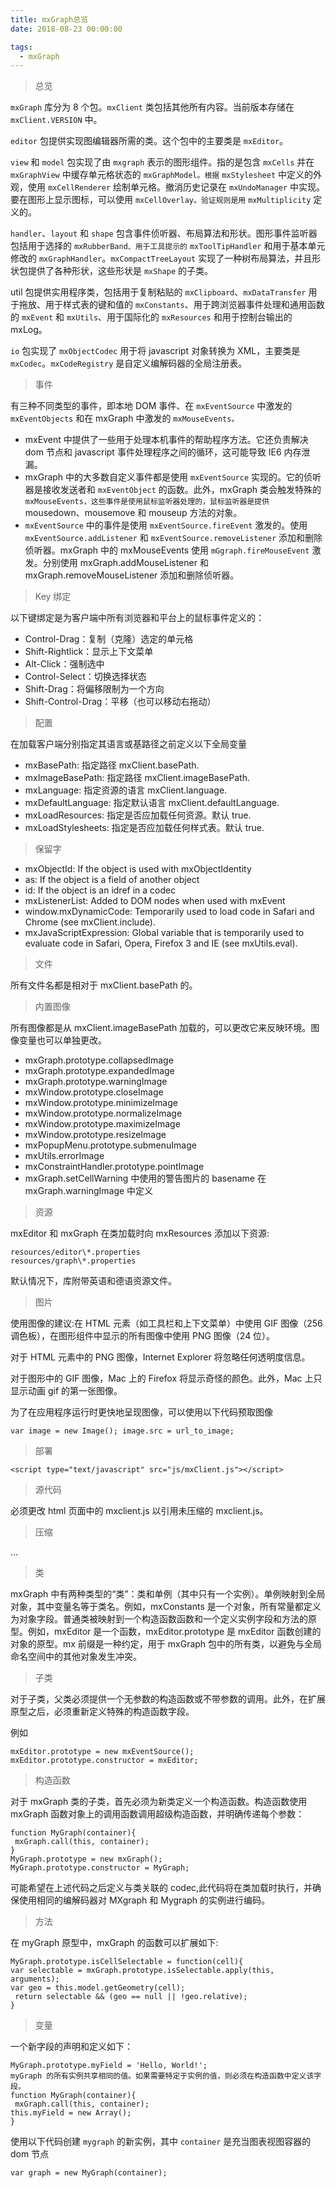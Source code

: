 ```yaml
---
title: mxGraph总览
date: 2018-08-23 00:00:00

tags:
  - mxGraph
---
```


> 总览

`mxGraph` 库分为 8 个包。`mxClient` 类包括其他所有内容。当前版本存储在 `mxClient.VERSION` 中。

`editor` 包提供实现图编辑器所需的类。这个包中的主要类是 `mxEditor`。

`view` 和 `model` 包实现了由 `mxgraph` 表示的图形组件。指的是包含 `mxCells` 并在 `mxGraphView` 中缓存单元格状态的 `mxGraphModel。根据` `mxStylesheet` 中定义的外观，使用 `mxCellRenderer` 绘制单元格。撤消历史记录在 `mxUndoManager` 中实现。要在图形上显示图标，可以使用 `mxCellOverlay。验证规则是用` `mxMultiplicity` 定义的。

`handler`、`layout` 和 `shape` 包含事件侦听器、布局算法和形状。图形事件监听器包括用于选择的 `mxRubberBand、用于工具提示的` `mxToolTipHandler` 和用于基本单元修改的 `mxGraphHandler`。`mxCompactTreeLayout` 实现了一种树布局算法，并且形状包提供了各种形状，这些形状是 `mxShape` 的子类。

util 包提供实用程序类，包括用于复制粘贴的 `mxClipboard`、`mxDataTransfer` 用于拖放、用于样式表的键和值的 `mxConstants`、用于跨浏览器事件处理和通用函数的 `mxEvent` 和 `mxUtils`、用于国际化的 `mxResources` 和用于控制台输出的 mxLog。

`io` 包实现了 `mxObjectCodec` 用于将 javascript 对象转换为 XML，主要类是 `mxCodec`。`mxCodeRegistry` 是自定义编解码器的全局注册表。

<!--more-->

> 事件

有三种不同类型的事件，即本地 DOM 事件、在 `mxEventSource` 中激发的 `mxEventObjects` 和在 mxGraph 中激发的 `mxMouseEvents。`

- mxEvent 中提供了一些用于处理本机事件的帮助程序方法。它还负责解决 dom 节点和 javascript 事件处理程序之间的循环，这可能导致 IE6 内存泄漏。
- mxGraph 中的大多数自定义事件都是使用 `mxEventSource` 实现的。它的侦听器是接收发送者和 `mxEventObject` 的函数。此外，mxGraph 类会触发特殊的 `mxMouseEvents，这些事件是使用鼠标监听器处理的，鼠标监听器是提供` mousedown、mousemove 和 mouseup 方法的对象。
- `mxEventSource` 中的事件是使用 `mxEventSource.fireEvent` 激发的。使用 `mxEventSource.addListener` 和 `mxEventSource.removeListener` 添加和删除侦听器。mxGraph 中的 mxMouseEvents 使用 `mGgraph.fireMouseEvent` 激发。分别使用 mxGraph.addMouseListener 和 mxGraph.removeMouseListener 添加和删除侦听器。

> Key 绑定

以下键绑定是为客户端中所有浏览器和平台上的鼠标事件定义的：

- Control-Drag：复制（克隆）选定的单元格
- Shift-Rightlick：显示上下文菜单
- Alt-Click：强制选中
- Control-Select：切换选择状态
- Shift-Drag：将偏移限制为一个方向
- Shift-Control-Drag：平移（也可以移动右拖动）

> 配置

在加载客户端分别指定其语言或基路径之前定义以下全局变量

- mxBasePath: 指定路径 mxClient.basePath.
- mxImageBasePath: 指定路径 mxClient.imageBasePath.
- mxLanguage: 指定资源的语言 mxClient.language.
- mxDefaultLanguage: 指定默认语言 mxClient.defaultLanguage.
- mxLoadResources: 指定是否应加载任何资源。默认 true.
- mxLoadStylesheets: 指定是否应加载任何样式表。默认 true.

> 保留字

- mxObjectId: If the object is used with mxObjectIdentity
- as: If the object is a field of another object
- id: If the object is an idref in a codec
- mxListenerList: Added to DOM nodes when used with mxEvent
- window.mxDynamicCode: Temporarily used to load code in Safari and Chrome (see mxClient.include).
- mxJavaScriptExpression: Global variable that is temporarily used to evaluate code in Safari, Opera, Firefox 3 and IE (see mxUtils.eval).

> 文件

所有文件名都是相对于 mxClient.basePath 的。

> 内置图像

所有图像都是从 mxClient.imageBasePath 加载的，可以更改它来反映环境。图像变量也可以单独更改。

- mxGraph.prototype.collapsedImage
- mxGraph.prototype.expandedImage
- mxGraph.prototype.warningImage
- mxWindow.prototype.closeImage
- mxWindow.prototype.minimizeImage
- mxWindow.prototype.normalizeImage
- mxWindow.prototype.maximizeImage
- mxWindow.prototype.resizeImage
- mxPopupMenu.prototype.submenuImage
- mxUtils.errorImage
- mxConstraintHandler.prototype.pointImage
- mxGraph.setCellWarning 中使用的警告图片的 basename 在 mxGraph.warningImage 中定义

> 资源

mxEditor 和 mxGraph 在类加载时向 mxResources 添加以下资源:

```
resources/editor\*.properties
resources/graph\*.properties
```

默认情况下，库附带英语和德语资源文件。

> 图片

使用图像的建议:在 HTML 元素（如工具栏和上下文菜单）中使用 GIF 图像（256 调色板），在图形组件中显示的所有图像中使用 PNG 图像（24 位）。

对于 HTML 元素中的 PNG 图像，Internet Explorer 将忽略任何透明度信息。

对于图形中的 GIF 图像，Mac 上的 Firefox 将显示奇怪的颜色。此外，Mac 上只显示动画 gif 的第一张图像。

为了在应用程序运行时更快地呈现图像，可以使用以下代码预取图像

```
var image = new Image(); image.src = url_to_image;
```

> 部署

```
<script type="text/javascript" src="js/mxClient.js"></script>
```

> 源代码

必须更改 html 页面中的 mxclient.js 以引用未压缩的 mxclient.js。

> 压缩

...

> 类

mxGraph 中有两种类型的“类”：类和单例（其中只有一个实例）。单例映射到全局对象，其中变量名等于类名。例如，mxConstants 是一个对象，所有常量都定义为对象字段。普通类被映射到一个构造函数函数和一个定义实例字段和方法的原型。例如，mxEditor 是一个函数，mxEditor.prototype 是 mxEditor 函数创建的对象的原型。mx 前缀是一种约定，用于 mxGraph 包中的所有类，以避免与全局命名空间中的其他对象发生冲突。

> 子类

对于子类，父类必须提供一个无参数的构造函数或不带参数的调用。此外，在扩展原型之后，必须重新定义特殊的构造函数字段。

例如

```
mxEditor.prototype = new mxEventSource();
mxEditor.prototype.constructor = mxEditor;
```

> 构造函数

对于 mxGraph 类的子类，首先必须为新类定义一个构造函数。构造函数使用 mxGraph 函数对象上的调用函数调用超级构造函数，并明确传递每个参数：

```
function MyGraph(container){
 mxGraph.call(this, container);
}
MyGraph.prototype = new mxGraph();
MyGraph.prototype.constructor = MyGraph;
```

可能希望在上述代码之后定义与类关联的 codec,此代码将在类加载时执行，并确保使用相同的编解码器对 MXgraph 和 Mygraph 的实例进行编码。

> 方法

在 myGraph 原型中，mxGraph 的函数可以扩展如下:

```
MyGraph.prototype.isCellSelectable = function(cell){
var selectable = mxGraph.prototype.isSelectable.apply(this, arguments);
var geo = this.model.getGeometry(cell);
 return selectable && (geo == null || !geo.relative);
}
```

> 变量

一个新字段的声明和定义如下：

```
MyGraph.prototype.myField = 'Hello, World!';
myGraph 的所有实例共享相同的值。如果需要特定于实例的值，则必须在构造函数中定义该字段。
function MyGraph(container){
 mxGraph.call(this, container);
this.myField = new Array();
}
```

使用以下代码创建 `mygraph` 的新实例，其中 `container` 是充当图表视图容器的 dom 节点

```
var graph = new MyGraph(container);
```
